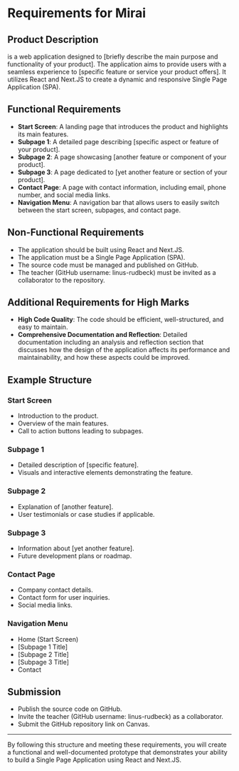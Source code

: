 # Requirements for Mirai

## Product Description

 is a web application designed to [briefly describe the main purpose and functionality of your product]. The application aims to provide users with a seamless experience to [specific feature or service your product offers]. It utilizes React and Next.JS to create a dynamic and responsive Single Page Application (SPA).

## Functional Requirements

- **Start Screen**: A landing page that introduces the product and highlights its main features.
- **Subpage 1**: A detailed page describing [specific aspect or feature of your product].
- **Subpage 2**: A page showcasing [another feature or component of your product].
- **Subpage 3**: A page dedicated to [yet another feature or section of your product].
- **Contact Page**: A page with contact information, including email, phone number, and social media links.
- **Navigation Menu**: A navigation bar that allows users to easily switch between the start screen, subpages, and contact page.

## Non-Functional Requirements

- The application should be built using React and Next.JS.
- The application must be a Single Page Application (SPA).
- The source code must be managed and published on GitHub.
- The teacher (GitHub username: linus-rudbeck) must be invited as a collaborator to the repository.

## Additional Requirements for High Marks

- **High Code Quality**: The code should be efficient, well-structured, and easy to maintain.
- **Comprehensive Documentation and Reflection**: Detailed documentation including an analysis and reflection section that discusses how the design of the application affects its performance and maintainability, and how these aspects could be improved.

## Example Structure

### Start Screen

- Introduction to the product.
- Overview of the main features.
- Call to action buttons leading to subpages.

### Subpage 1

- Detailed description of [specific feature].
- Visuals and interactive elements demonstrating the feature.

### Subpage 2

- Explanation of [another feature].
- User testimonials or case studies if applicable.

### Subpage 3

- Information about [yet another feature].
- Future development plans or roadmap.

### Contact Page

- Company contact details.
- Contact form for user inquiries.
- Social media links.

### Navigation Menu

- Home (Start Screen)
- [Subpage 1 Title]
- [Subpage 2 Title]
- [Subpage 3 Title]
- Contact

## Submission

- Publish the source code on GitHub.
- Invite the teacher (GitHub username: linus-rudbeck) as a collaborator.
- Submit the GitHub repository link on Canvas.

---

By following this structure and meeting these requirements, you will create a functional and well-documented prototype that demonstrates your ability to build a Single Page Application using React and Next.JS.
